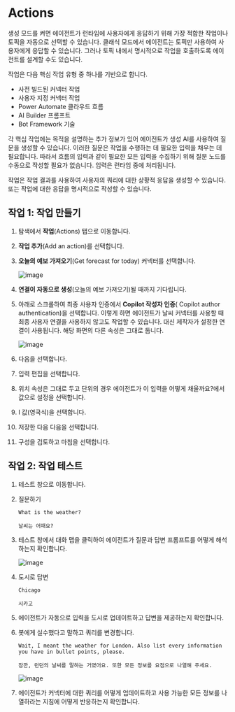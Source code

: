 # Actions

생성 모드를 켜면 에이전트가 런타임에 사용자에게 응답하기 위해 가장 적합한 작업이나 토픽을 자동으로 선택할 수 있습니다. 클래식 모드에서 에이전트는 토픽만 사용하여 사용자에게 응답할 수 있습니다. 그러나 토픽 내에서 명시적으로 작업을 호출하도록 에이전트를 설계할 수도 있습니다.

작업은 다음 핵심 작업 유형 중 하나를 기반으로 합니다.
- 사전 빌드된 커넥터 작업
- 사용자 지정 커넥터 작업
- Power Automate 클라우드 흐름
- AI Builder 프롬프트
- Bot Framework 기술

각 핵심 작업에는 목적을 설명하는 추가 정보가 있어 에이전트가 생성 AI를 사용하여 질문을 생성할 수 있습니다. 이러한 질문은 작업을 수행하는 데 필요한 입력을 채우는 데 필요합니다. 따라서 흐름의 입력과 같이 필요한 모든 입력을 수집하기 위해 질문 노드를 수동으로 작성할 필요가 없습니다. 입력은 런타임 중에 처리됩니다.

작업은 작업 결과를 사용하여 사용자의 쿼리에 대한 상황적 응답을 생성할 수 있습니다. 또는 작업에 대한 응답을 명시적으로 작성할 수 있습니다.


## 작업 1: 작업 만들기

1. 탐색에서 **작업**(Actions) 탭으로 이동합니다.

2. **작업 추가**(Add an action)를 선택합니다.

3. **오늘의 예보 가져오기**(Get forecast for today) 커넥터를 선택합니다.

   ![image](https://github.com/user-attachments/assets/438f69e7-5849-4881-a5e6-b77245dde2bc)

4. **연결이 자동으로 생성**(오늘의 예보 가져오기)될 때까지 기다립니다.

5. 아래로 스크롤하여 최종 사용자 인증에서 **Copilot 작성자 인증**( Copilot author authentication)을 선택합니다. 이렇게 하면 에이전트가 날씨 커넥터를 사용할 때 최종 사용자 연결을 사용하지 않고도 작업할 수 있습니다. 대신 제작자가 설정한 연결이 사용됩니다. 해당 화면의 다른 속성은 그대로 둡니다.

   ![image](https://github.com/user-attachments/assets/2cc2f043-af0a-4480-b80c-a4bbc0572c1b)

6. 다음을 선택합니다.

7. 입력 편집을 선택합니다.

8. 위치 속성은 그대로 두고 단위의 경우 에이전트가 이 입력을 어떻게 채울까요?에서 값으로 설정을 선택합니다.

9. I 값(영국식)을 선택합니다.

10. 저장한 다음 다음을 선택합니다.

11. 구성을 검토하고 마침을 선택합니다.

## 작업 2: 작업 테스트

1. 테스트 창으로 이동합니다.

2. 질문하기
   ```
   What is the weather?
   ```
   ```
   날씨는 어때요?
   ```

3. 테스트 창에서 대화 맵을 클릭하여 에이전트가 질문과 답변 프롬프트를 어떻게 해석하는지 확인합니다.

   ![image](https://github.com/user-attachments/assets/1c7e5f28-63ad-4b2b-945e-05909bd5c219)

4. 도시로 답변
   ```
   Chicago
   ```
   ```
   시카고
   ```

5. 에이전트가 자동으로 입력을 도시로 업데이트하고 답변을 제공하는지 확인합니다.

6. 봇에게 실수했다고 말하고 쿼리를 변경합니다.
   ```
   Wait, I meant the weather for London. Also list every information you have in bullet points, please.
   ```
   ```
   잠깐, 런던의 날씨를 말하는 거였어요. 또한 모든 정보를 요점으로 나열해 주세요.
   ```

   
   ![image](https://github.com/user-attachments/assets/b56a201c-4990-490c-bb66-5d54cf456711)

7. 에이전트가 커넥터에 대한 쿼리를 어떻게 업데이트하고 사용 가능한 모든 정보를 나열하라는 지침에 어떻게 반응하는지 확인합니다.















